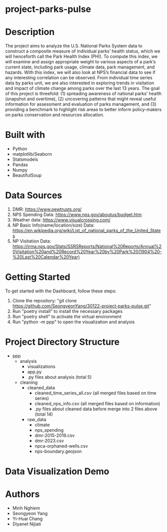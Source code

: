 # project-parks-pulse

# Description
The project aims to analyze the U.S. National Parks System data to construct a composite measure of individual parks’ health status, which we will henceforth call the Park Health Index (PHI). To compute this index, we will examine and assign appropriate weight to various aspects of a park’s current state, including park usage, climate data, park management, and hazards. With this index, we will also look at NPS’s financial data to see if any interesting correlation can be observed. From individual time series data by parks unit, we are also interested in exploring trends in visitation and impact of climate change among parks over the last 13 years. The goal of this project is threefold: (1) spreading awareness of national parks’ health (snapshot and overtime), (2) uncovering patterns that might reveal useful information for assessment and evaluation of parks management, and (3) providing a benchmark to highlight risk areas to better inform policy-makers on parks conservation and resources allocation.


# Built with
- Python
- matplotlib/Seaborn
- Statsmodels
- Pandas
- Numpy
- BeautifulSoup

# Data Sources
1.	DMR: https://www.pewtrusts.org/
2.	NPS Spending Data: https://www.nps.gov/aboutus/budget.htm
3.	Weather data: https://www.visualcrossing.com/ 
4.	NP Basic Info(name/location/size) Data: https://en.wikipedia.org/wiki/List_of_national_parks_of_the_United_States
5.	NP Visitation Data: https://irma.nps.gov/Stats/SSRSReports/National%20Reports/Annual%20Visitation%20and%20Record%20Year%20by%20Park%20(1904%20-%20Last%20Calendar%20Year)


# Getting Started
To get started with the Dashboard, follow these steps:
1.	Clone the repository: "git clone https://github.com/SeongyeonYang/30122-project-parks-pulse.git"
2.	Run "poetry install" to install the necessary packages
3.	Run "poetry shell" to activate the virtual environment
4.	Run "python -m ppp" to open the visualization and analysis

# Project Directory Structure
- ppp
  - analysis
    - visualizations
    - app.py
    - .py files about analysis (total 5)
  - cleaning
    - cleaned_data
      - cleaned_time_series_all.csv (all merged files based on time series)
      - cleaned_nps_info.csv (all merged files based on information)
      - .py files about cleaned data before merge into 2 files above (total 14)
    - raw_data
      - climate
      - nps_spending
      - dmr-2015-2019.csv
      - dmr-2023.csv
      - npca-orphaned-wells.csv
      - nps-boundary.geojson

# Data Visualization Demo

# Authors
- Minh Nghiem 
- Seongyeon Yang 
- Yi-Huai Chang 
- Diyanet Nijiati 


